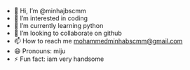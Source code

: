 - 👋 Hi, I’m @minhajbscmm
- 👀 I’m interested in coding
- 🌱 I’m currently learning python
- 💞️ I’m looking to collaborate on github
- 📫 How to reach me mohammedminhabscmm@gmail.com
- 😄 Pronouns: miju
- ⚡ Fun fact: iam very handsome

<!---
minhajbscmm/minhajbscmm is a ✨ special ✨ repository because its `README.md` (this file) appears on your GitHub profile.
You can click the Preview link to take a look at your changes.
--->
